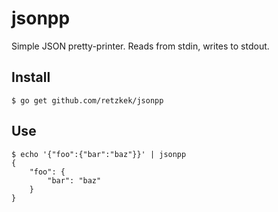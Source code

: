 # jsonpp
Simple JSON pretty-printer. Reads from stdin, writes to stdout.

## Install

```
$ go get github.com/retzkek/jsonpp
```

## Use

```
$ echo '{"foo":{"bar":"baz"}}' | jsonpp
{
    "foo": {
        "bar": "baz"
    }
}
```

